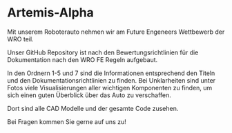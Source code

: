 # Artemis-Alpha

Mit unserem Roboterauto nehmen wir am Future Engeneers Wettbewerb der WRO teil.

Unser GitHub Repository ist nach den Bewertungsrichtlinien für die Dokumentation nach den WRO FE Regeln aufgebaut.

In den Ordnern 1-5 und 7 sind die Informationen entsprechend den Titeln und den Dokumentationsrichtlinien zu finden. Bei Unklarheiten sind unter Fotos viele Visualisierungen aller wichtigen Komponenten zu finden, um sich einen guten Überblick über das Auto zu verschaffen.

Dort sind alle CAD Modelle und der gesamte Code zusehen.

Bei Fragen kommen Sie gerne auf uns zu!
